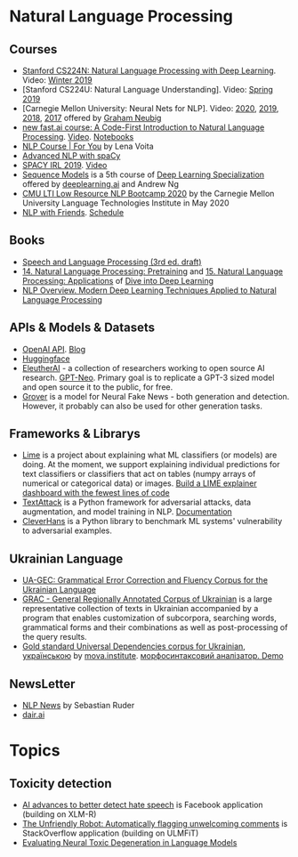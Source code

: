 # Natural Language Processing #

## Courses ##
- [Stanford CS224N: Natural Language Processing with Deep Learning](https://web.stanford.edu/class/cs224n/). Video: [Winter 2019](https://www.youtube.com/playlist?list=PLoROMvodv4rOhcuXMZkNm7j3fVwBBY42z)
- [Stanford CS224U: Natural Language Understanding]. Video: [Spring 2019](https://www.youtube.com/playlist?list=PLoROMvodv4rObpMCir6rNNUlFAn56Js20)
- [Carnegie Mellon University: Neural Nets for NLP]. Video: [2020](https://www.youtube.com/playlist?list=PL8PYTP1V4I8CJ7nMxMC8aXv8WqKYwj-aJ), [2019](https://www.youtube.com/playlist?list=PL8PYTP1V4I8Ajj7sY6sdtmjgkt7eo2VMs), [2018](https://www.youtube.com/playlist?list=PL8PYTP1V4I8Ba7-rY4FoB4-jfuJ7VDKEE), [2017](https://www.youtube.com/playlist?list=PL8PYTP1V4I8ABXzdqtOpB_eqBlVAz_xPT) offered by [Graham Neubig](http://phontron.com)
- [new fast.ai course: A Code-First Introduction to Natural Language Processing](https://www.fast.ai/2019/07/08/fastai-nlp/). [Video](https://www.youtube.com/playlist?list=PLtmWHNX-gukKocXQOkQjuVxglSDYWsSh9). [Notebooks](https://github.com/fastai/course-nlp)
- [NLP Course | For You](https://lena-voita.github.io/nlp_course.html) by Lena Voita
- [Advanced NLP with spaCy](https://course.spacy.io/en/)
- [SPACY IRL 2019](https://irl.spacy.io/2019/). [Video](https://www.youtube.com/playlist?list=PLBmcuObd5An4UC6jvK_-eSl6jCvP1gwXc)
- [Sequence Models](https://www.coursera.org/learn/nlp-sequence-models) is a 5th course of [Deep Learning Specialization](https://www.coursera.org/specializations/deep-learning) offered by [deeplearning.ai](https://www.deeplearning.ai/) and Andrew Ng
- [CMU LTI Low Resource NLP Bootcamp 2020](https://github.com/neubig/lowresource-nlp-bootcamp-2020) by the Carnegie Mellon University Language Technologies Institute in May 2020
- [NLP with Friends](https://www.youtube.com/channel/UCspapbPlDQn1Tc7Pym2KMTw). [Schedule](https://nlpwithfriends.com/upcoming/)

## Books ##
- [Speech and Language Processing (3rd ed. draft)](https://web.stanford.edu/~jurafsky/slp3/)
- [14. Natural Language Processing: Pretraining](https://d2l.ai/chapter_natural-language-processing-pretraining/index.html) and [15. Natural Language Processing: Applications](https://d2l.ai/chapter_natural-language-processing-applications/index.html) of [Dive into Deep Learning](https://d2l.ai/)
- [NLP Overview. Modern Deep Learning Techniques Applied to Natural Language Processing](https://nlpoverview.com/)

## APIs & Models & Datasets ##
- [OpenAI API](https://beta.openai.com/). [Blog](https://openai.com/blog/openai-api/)
- [Huggingface](https://huggingface.co/models)
- [EleutherAI](https://eleuther.ai/) - a collection of researchers working to open source AI research. [GPT-Neo](https://eleuther.ai/projects/gpt-neo/). Primary goal is to replicate a GPT-3 sized model and open source it to the public, for free.
- [Grover](https://github.com/rowanz/grover) is a model for Neural Fake News - both generation and detection. However, it probably can also be used for other generation tasks.

## Frameworks & Librarys ##
- [Lime](https://github.com/marcotcr/lime) is a project about explaining what ML classifiers (or models) are doing. At the moment, we support explaining individual predictions for text classifiers or classifiers that act on tables (numpy arrays of numerical or categorical data) or images. [Build a LIME explainer dashboard with the fewest lines of code](https://towardsdatascience.com/build-a-lime-explainer-dashboard-with-the-fewest-lines-of-code-bfe12e4592d4)
- [TextAttack](https://github.com/QData/TextAttack) is a Python framework for adversarial attacks, data augmentation, and model training in NLP. [Documentation](https://textattack.readthedocs.io/en/latest/)
- [CleverHans](https://github.com/tensorflow/cleverhans) is a Python library to benchmark ML systems' vulnerability to adversarial examples.

## Ukrainian Language ##
 - [UA-GEC: Grammatical Error Correction and Fluency Corpus for the Ukrainian Language](https://github.com/grammarly/ua-gec) 
 - [GRAC - General Regionally Annotated Corpus of Ukrainian](http://uacorpus.org/) is a large representative collection of texts in Ukrainian accompanied by a program that enables customization of subcorpora, searching words, grammatical forms and their combinations as well as post-processing of the query results.
 - [Gold standard Universal Dependencies corpus for Ukrainian](https://github.com/UniversalDependencies/UD_Ukrainian-IU), [українською](https://mova.institute/%D0%B7%D0%BE%D0%BB%D0%BE%D1%82%D0%B8%D0%B9_%D1%81%D1%82%D0%B0%D0%BD%D0%B4%D0%B0%D1%80%D1%82) by [mova.institute](https://mova.institute/). [морфосинтаксовий аналізатор. Demo](https://mova.institute/%D0%B0%D0%BD%D0%B0%D0%BB%D1%96%D0%B7%D0%B0%D1%82%D0%BE%D1%80)

## NewsLetter ##
- [NLP News](http://newsletter.ruder.io/) by Sebastian Ruder
- [dair.ai](https://dair.ai/)

# Topics #
## Toxicity detection ##
- [AI advances to better detect hate speech](https://ai.facebook.com/blog/ai-advances-to-better-detect-hate-speech/) is Facebook application (building on XLM-R)
- [The Unfriendly Robot: Automatically flagging unwelcoming comments](https://stackoverflow.blog/2020/04/09/the-unfriendly-robot-automatically-flagging-unwelcoming-comments/) is StackOverflow application (building on ULMFiT)
- [Evaluating Neural Toxic Degeneration in Language Models](https://toxicdegeneration.allenai.org/)
